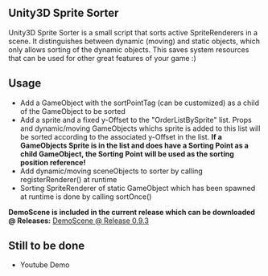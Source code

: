 ## Unity3D Sprite Sorter



Unity3D Sprite Sorter is a small script that sorts active SpriteRenderers in a scene. It distinguishes between dynamic (moving) and static objects, which only allows sorting of the dynamic objects. This saves system resources that can be used for other great features of your game :)


## Usage

  - Add a GameObject with the sortPointTag (can be customized) as a child of the GameObject to be sorted
  - Add a sprite and a fixed y-Offset to the "OrderListBySprite" list. Props and dynamic/moving GameObjects whichs sprite is added to this list will be sorted according     to the associated y-Offset in the list. **If a GameObjects Sprite is in the list and does have a Sorting Point as a child GameObject, the Sorting Point will be used as the sorting position reference!**
  - Add dynamic/moving sceneObjects to sorter by calling registerRenderer() at runtime
  - Sorting SpriteRenderer of static GameObject which has been spawned at runtime is done by calling sortOnce()
 
**DemoScene is included in the current release which can be downloaded @ Releases:** [DemoScene @ Release 0.9.3](https://github.com/IamCrypt0n/Unity3D-Sprite-sorter/releases/tag/0.9.3)

## Still to be done
  - Youtube Demo
